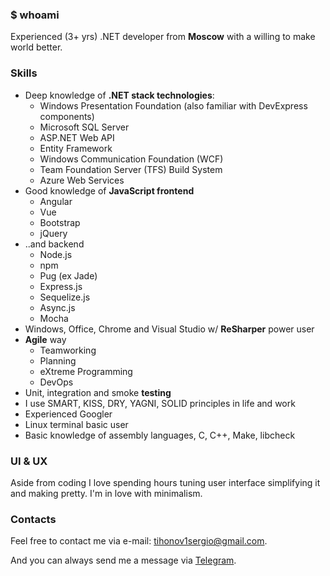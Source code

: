 ### $ whoami
Experienced (3+ yrs) .NET developer from **Moscow** with a willing to make world better.

### Skills
* Deep knowledge of **.NET stack technologies**: 
  * Windows Presentation Foundation (also familiar with DevExpress components)
  * Microsoft SQL Server
  * ASP.NET Web API
  * Entity Framework
  * Windows Communication Foundation (WCF)
  * Team Foundation Server (TFS) Build System
  * Azure Web Services
* Good knowledge of **JavaScript frontend**
  * Angular
  * Vue
  * Bootstrap
  * jQuery
* ..and backend
  * Node.js
  * npm
  * Pug (ex Jade)
  * Express.js
  * Sequelize.js
  * Async.js
  * Mocha
* Windows, Office, Chrome and Visual Studio w/ **ReSharper** power user
* **Agile** way
  * Teamworking
  * Planning
  * eXtreme Programming
  * DevOps
* Unit, integration and smoke **testing**
* I use SMART, KISS, DRY, YAGNI, SOLID principles in life and work
* Experienced Googler
* Linux terminal basic user
* Basic knowledge of assembly languages, C, C++, Make, libcheck

### UI & UX
Aside from coding I love spending hours tuning user interface simplifying it and making pretty. I'm in love with minimalism.

### Contacts

Feel free to contact me via e-mail: [tihonov1sergio@gmail.com](mailto:tihonov1sergio@gmail.com).

And you can always send me a message via [Telegram](https://telegram.me/nuc134r).
